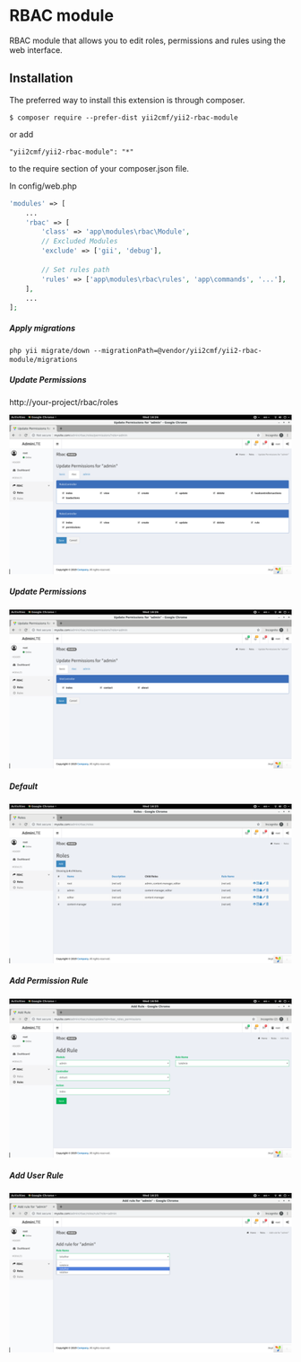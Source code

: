 # RBAC module
RBAC module that allows you to edit roles, permissions and rules using the web interface.
## Installation
The preferred way to install this extension is through composer.
```
$ composer require --prefer-dist yii2cmf/yii2-rbac-module
```
or add
```
"yii2cmf/yii2-rbac-module": "*"
```
to the require section of your composer.json file.

In config/web.php 
```php
'modules' => [
    ...
    'rbac' => [
        'class' => 'app\modules\rbac\Module',
        // Excluded Modules
        'exclude' => ['gii', 'debug'],
        
        // Set rules path 
        'rules' => ['app\modules\rbac\rules', 'app\commands', '...'],
    ],
    ...
];

```
##### Apply migrations
```
php yii migrate/down --migrationPath=@vendor/yii2cmf/yii2-rbac-module/migrations
```

##### Update Permissions

http://your-project/rbac/roles

![update_permissions](https://raw.githubusercontent.com/shandyrov/images/master/modules/rbac/adminlte2/UpdatePerm2.png)



##### Update Permissions

![update-permissions](https://raw.githubusercontent.com/shandyrov/images/master/modules/rbac/adminlte2/UpdatePerm1.png)

##### Default 

![index](https://raw.githubusercontent.com/shandyrov/images/master/modules/rbac/adminlte2/RolesIndex.png)


##### Add Permission Rule

![update-rule](https://raw.githubusercontent.com/shandyrov/images/master/modules/rbac/adminlte2/UpdateRule.png)


##### Add User Rule

![add-rule](https://raw.githubusercontent.com/shandyrov/images/master/modules/rbac/adminlte2/AddRule.png)
